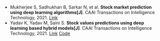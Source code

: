 * Mukherjee S, Sadhukhan B, Sarkar N, et al. <b>Stock market prediction using deep learning algorithms[J]</b>. CAAI Transactions on Intelligence Technology, 2021. [Link](https://ietresearch.onlinelibrary.wiley.com/doi/abs/10.1049/cit2.12059)
* Yadav K, Yadav M, Saini S. <b>Stock values predictions using deep learning based hybrid models[J]</b>. CAAI Transactions on Intelligence Technology, 2021. [Link](https://ietresearch.onlinelibrary.wiley.com/doi/abs/10.1049/cit2.12052) [Code](https://github.com/MilindYadav-97/Hybrid_FastRNN-for-stock-predictions)